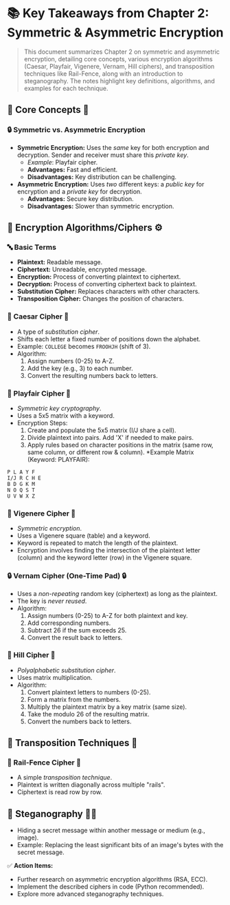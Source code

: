 # 📚 Key Takeaways from Chapter 2: Symmetric & Asymmetric Encryption

> This document summarizes Chapter 2 on symmetric and asymmetric encryption, detailing core concepts, various encryption algorithms (Caesar, Playfair, Vigenere, Vernam, Hill ciphers), and transposition techniques like Rail-Fence, along with an introduction to steganography.  The notes highlight key definitions, algorithms, and examples for each technique.

## 🧠 Core Concepts 🔑

### 🔒 Symmetric vs. Asymmetric Encryption

*   **Symmetric Encryption:**  Uses the *same* key for both encryption and decryption.  Sender and receiver must share this *private key*.
    *   *Example*:  Playfair cipher.
    *   **Advantages:** Fast and efficient.
    *   **Disadvantages:** Key distribution can be challenging.
*   **Asymmetric Encryption:** Uses *two* different keys: a *public key* for encryption and a *private key* for decryption.
    *   **Advantages:** Secure key distribution.
    *   **Disadvantages:** Slower than symmetric encryption.


## 🧮 Encryption Algorithms/Ciphers ⚙️

### 🔤 Basic Terms

*   **Plaintext:** Readable message.
*   **Ciphertext:** Unreadable, encrypted message.
*   **Encryption:** Process of converting plaintext to ciphertext.
*   **Decryption:** Process of converting ciphertext back to plaintext.
*   **Substitution Cipher:** Replaces characters with other characters.
*   **Transposition Cipher:** Changes the position of characters.

### 📜 Caesar Cipher 📜

*   A type of *substitution cipher*.
*   Shifts each letter a fixed number of positions down the alphabet.
*   Example:  `COLLEGE` becomes `FROOHJH` (shift of 3).
*   Algorithm:
    1.  Assign numbers (0-25) to A-Z.
    2.  Add the key (e.g., 3) to each number.
    3.  Convert the resulting numbers back to letters.

### 🎲 Playfair Cipher 🎲

*   *Symmetric key cryptography*.
*   Uses a 5x5 matrix with a keyword.
*   Encryption Steps:
    1.  Create and populate the 5x5 matrix (I/J share a cell).
    2.  Divide plaintext into pairs. Add 'X' if needed to make pairs.
    3.  Apply rules based on character positions in the matrix (same row, same column, or different row & column).
*Example Matrix (Keyword: PLAYFAIR):
```
P L A Y F
I/J R C H E
B D G K M
N O Q S T
U V W X Z
```

### 🔑 Vigenere Cipher 🔑

*   *Symmetric encryption*.
*   Uses a Vigenere square (table) and a keyword.
*   Keyword is repeated to match the length of the plaintext.
*   Encryption involves finding the intersection of the plaintext letter (column) and the keyword letter (row) in the Vigenere square.

### 🔒 Vernam Cipher (One-Time Pad) 🔒

*   Uses a *non-repeating* random key (ciphertext) as long as the plaintext.
*   The key is *never reused*.
*   Algorithm:
    1.  Assign numbers (0-25) to A-Z for both plaintext and key.
    2.  Add corresponding numbers.
    3.  Subtract 26 if the sum exceeds 25.
    4.  Convert the result back to letters.


### 🧮 Hill Cipher 🧮

*   *Polyalphabetic substitution cipher*.
*   Uses matrix multiplication.
*   Algorithm:
    1.  Convert plaintext letters to numbers (0-25).
    2.  Form a matrix from the numbers.
    3.  Multiply the plaintext matrix by a key matrix (same size).
    4.  Take the modulo 26 of the resulting matrix.
    5.  Convert the numbers back to letters.


## 🔀 Transposition Techniques 🔀

### 🚧 Rail-Fence Cipher 🚧

*   A simple *transposition technique*.
*   Plaintext is written diagonally across multiple "rails".
*   Ciphertext is read row by row.


## 🤫 Steganography 🕵️‍♀️

*   Hiding a secret message within another message or medium (e.g., image).
*   Example:  Replacing the least significant bits of an image's bytes with the secret message.


✅ **Action Items:**

*   Further research on asymmetric encryption algorithms (RSA, ECC).
*   Implement the described ciphers in code (Python recommended).
*   Explore more advanced steganography techniques.

